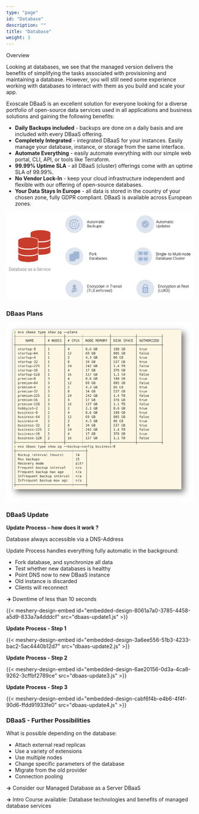 ```yaml
---
type: "page"
id: "Database"
description: ""
title: "Database"
weight: 3
---
```


Overview

Looking at databases, we see that the managed version delivers the benefits of simplifying the tasks associated with provisioning and maintaining a database. However, you will still need some experience working with databases to interact with them as you build and scale your app.

Exoscale DBaaS is an excellent solution for everyone looking for a diverse portfolio of open-source data services used in all applications and business solutions and gaining the following benefits:

- **Daily Backups included** - backups are done on a daily basis and are included with every DBaaS offering.
- **Completely Integrated** - integrated DBaaS for your instances. Easily manage your database, instance, or storage from the same interface.
- **Automate Everything** - easily automate everything with our simple web portal, CLI, API, or tools like Terraform.
- **99.99% Uptime SLA** - all DBaaS (cluster) offerings come with an uptime SLA of 99.99%.
- **No Vendor Lock-In** - keep your cloud infrastructure independent and flexible with our offering of open-source databases.
- **Your Data Stays In Europe** - all data is stored in the country of your chosen zone, fully GDPR compliant. DBaaS is available across European zones.

![dbaas-fully-managed](dbaas-fully-managed.png)

### DBaas Plans

![dbaas-plans](dbaas-plans.png)

### DBaaS Update
**Update Process – how does it work ?**

Database always accessible via a DNS-Address

Update Process handles everything fully automatic in the background:

- Fork database, and synchronize all data
- Test whether new databases is healthy
- Point DNS now to new DBaaS instance
- Old instance is discarded
- Clients will reconnect

**->** Downtime of less than 10 seconds

{{< meshery-design-embed id="embedded-design-8061a7a0-3785-4458-a5d9-833a7a4dddcf" src="dbaas-update1.js" >}}

**Update Process - Step 1**

{{< meshery-design-embed id="embedded-design-3a6ee556-51b3-4233-bac2-5ac4440b12d7" src="dbaas-update2.js" >}}

**Update Process - Step 2**

{{< meshery-design-embed id="embedded-design-6ae20156-0d3a-4ca8-9262-3cffbf2789ce" src="dbaas-update3.js" >}}

**Update Process - Step 3**

<!-- ![dbaas-update4](dbaas-update4.png) -->
{{< meshery-design-embed id="embedded-design-cabf6f4b-e4b6-4f4f-90d6-ffdd91933fe0" src="dbaas-update4.js" >}}

### DBaaS - Further Possibilities

What is possible depending on the database:

- Attach external read replicas
- Use a variety of extensions
- Use multiple nodes
- Change specific parameters of the database
- Migrate from the old provider
- Connection pooling

**->** Consider our Managed Database as a Server DBaaS

**->** Intro Course available: Database technologies and benefits of managed database services
